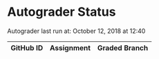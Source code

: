 # Autograder Status
Autograder last run at: October 12, 2018 at 12:40

| GitHub ID | Assignment | Graded Branch |
|-----------|------------|---------------|
